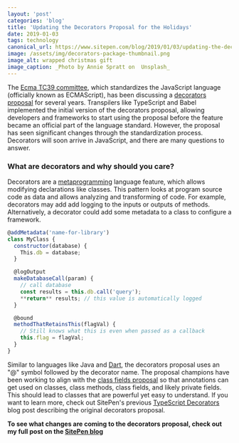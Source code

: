 ```yaml
---
layout: 'post'
categories: 'blog'
title: 'Updating the Decorators Proposal for the Holidays'
date: 2019-01-03
tags: technology
canonical_url: https://www.sitepen.com/blog/2019/01/03/updating-the-decorators-proposal-for-the-holidays/
image: /assets/img/decorators-package-thumbnail.png
image_alt: wrapped christmas gift
image_caption: _Photo by Annie Spratt on  Unsplash_
---
```


The [Ecma TC39 committee](https://github.com/tc39), which standardizes the
JavaScript language (officially known as ECMAScript), has been discussing a
[decorators proposal](https://github.com/tc39/proposal-decorators) for several
years. Transpilers like TypeScript and Babel implemented the initial version
of the decorators proposal, allowing developers and frameworks to start using
the proposal before the feature became an official part of the language
standard. However, the proposal has seen significant changes through the
standardization process. Decorators will soon arrive in JavaScript, and there
are many questions to answer.

### What are decorators and why should you care?

Decorators are a
[metaprogramming](https://en.wikipedia.org/wiki/Metaprogramming) language
feature, which allows modifying declarations like classes. This pattern looks
at program source code as data and allows analyzing and transforming of code.
For example, decorators may add add logging to the inputs or outputs of
methods. Alternatively, a decorator could add some metadata to a class to
configure a framework.

```javascript
@addMetadata('name-for-library')
class MyClass {
  constructor(database) {
    This.db = database;
  }

  @logOutput
  makeDatabaseCall(param) {
    // call database
    const results = this.db.call('query');
    **return** results; // this value is automatically logged
  }

  @bound
  methodThatRetainsThis(flagVal) {
    // Still knows what this is even when passed as a callback
    this.flag = flagVal;
  }
}
```

Similar to languages like Java and [Dart](https://www.dartlang.org/), the
decorators proposal uses an "@" symbol followed by the decorator name. The
proposal champions have been working to align with the [class fields
proposal](https://github.com/tc39/proposal-class-fields) so that annotations
can get used on classes, class methods, class fields, and likely private
fields. This should lead to classes that are powerful yet easy to understand.
If you want to learn more, check out SitePen's previous [TypeScript
Decorators](https://www.sitepen.com/blog/2015/10/20/typescript-decorators/)
blog post describing the original decorators proposal.

**To see what changes are coming to the decorators proposal, check out my
full post on the <a rel="syndication" class="u-syndication" href="https://www.sitepen.com/blog/2019/01/03/updating-the-decorators-proposal-for-the-holidays/">SitePen blog</a>**
